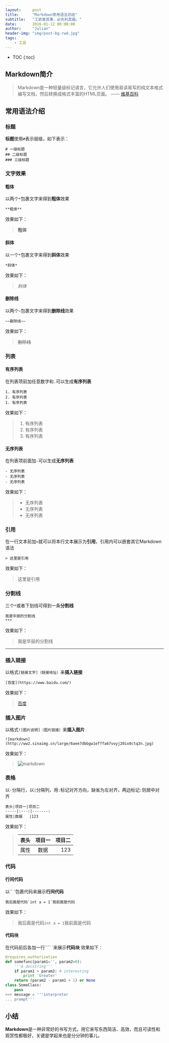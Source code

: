 ```yaml
---
layout:     post
title:      "Markdown常用语法总结"
subtitle:   "工欲善其事，必先利其器。"
date:       2016-01-12 00:00:00
author:     "Julian"
header-img: "img/post-bg-rwd.jpg"
tags:
    - 工具
---
```


* TOC
{:toc}

## Markdown简介
> Markdown是一种轻量级标记语言，它允许人们使用易读易写的纯文本格式编写文档，然后转换成格式丰富的HTML页面。 —— [维基百科](https://zh.wikipedia.org/wiki/Markdown)

## 常用语法介绍

### 标题
**标题**使用`#`表示层级，如下表示：

```
# 一级标题
## 二级标题
### 三级标题
```

### 文字效果

#### 粗体
以两个`*`包裹文字来得到**粗体**效果

```
**粗体**
```

效果如下：

>**粗体**

#### 斜体
以一个`*`包裹文字来得到**斜体**效果

```
*斜体*
```

效果如下：

>*斜体*

#### 删除线
以两个`~`包裹文字来得到**删除线**效果

```
~~删除线~~
```

效果如下：

>~~删除线~~

### 列表

#### 有序列表
在列表项前加任意数字和`.`可以生成**有序列表**

```
1. 有序列表
2. 有序列表
1. 有序列表
```

效果如下：

> 1. 有序列表
> 2. 有序列表
> 1. 有序列表

#### 无序列表
在列表项前面加`-`可以生成**无序列表**

```
- 无序列表
- 无序列表
- 无序列表
```

效果如下：

>- 无序列表
>- 无序列表
>- 无序列表

### 引用
在一行文本前加`>`就可以将本行文本展示为**引用**，引用内可以嵌套其它Markdown语法

```
> 这里是引用
```

效果如下：

> 这里是引用

### 分割线
三个`*`或者下划线可得到一条**分割线**

```
我是华丽的分割线
***
```

效果如下：

>我是华丽的分割线

___

### 插入链接
以格式`[链接文字]（链接地址）`来**插入链接**

```
[百度](https://www.baidu.com/)
```

效果如下：

>[百度](https://www.baidu.com/)

### 插入图片
以格式`![图片说明]（图片链接）`来**插入图片**

```
![markdown](http://ww2.sinaimg.cn/large/6aee7dbbgw1efffa67voyj20ix0ctq3n.jpg)
```

效果如下：

>![markdown](http://ww2.sinaimg.cn/large/6aee7dbbgw1efffa67voyj20ix0ctq3n.jpg)

### 表格
以`-`分隔行，以`|`分隔列，用`:`标记对齐方向，缺省为左对齐，两边标记`:`则居中对齐

```
表头|项目一|项目二    
-----|:---:|-------:
属性|数据   |123
```

效果如下：

>表头|项目一|项目二    
>------|:-------:|-------:
>属性|  数据  |123

### 代码

#### 行间代码
以`` `包裹代码来展示**行间代码**

```
我后面是代码`int a = 1`我前面是代码
```

效果如下：

> 我后面是代码`int a = 1`我前面是代码

#### 代码块
在代码前后各加一行```` `来展示**代码块**
效果如下：

``` python
@requires_authorization
def somefunc(param1='', param2=0):
    '''A docstring'''
    if param1 > param2: # interesting
        print 'Greater'
    return (param2 - param1 + 1) or None
class SomeClass:
    pass
>>> message = '''interpreter
... prompt'''
```

## 小结
**Markdown**是一种非常好的书写方式，用它来写东西简洁、高效，而且可读性和观赏性都极好，关键是学起来也是分分钟的事儿。








 


